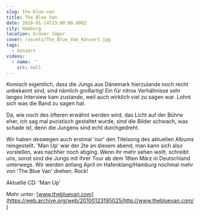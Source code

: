 ```yaml
---
slug: the-blue-van
title: The Blue Van
date: 2010-01-14T23:00:00.000Z
city: Hamburg
location: Grüner Jäger
cover: /assets/The_Blue_Van_Konzert.jpg
tags:
  - konzert
videos:
  - name: ''
    src: null
---
```


Komisch eigentlich, dass die Jungs aus Dänemark hierzulande noch recht unbekannt sind, sind nämlich großartig! Ein für nitrox Verhältnisse sehr langes Interview kam zustande, weil auch wirklich viel zu sagen war. Lohnt sich was die Band zu sagen hat.

Da, wie noch des öfteren erwähnt werden wird, das Licht auf der Bühne eher, ich sag mal puristisch gestaltet wurde, sind die Bilder schwach, was schade ist, denn die Jungens sind echt durchgedreht.

Wir haben deswegen auch erstmal 'nur' den Titelsong des aktuellen Albums reingestellt. 'Man Up' war der 2te an diesem abend, man kann sich also vorstellen, was nachher noch abging. Wenn ihr mehr sehen wollt, schreibt uns, sonst sind die Jungs mit Ihrer Tour ab dem 18ten März in Deutschland unterwegs. Wir werden anfang April im Hafenklang/Hamburg nochmal mehr von 'The Blue Van' drehen. Rock!

Aktuelle CD: 'Man Up'

Mehr unter: [www.thebluevan.com](https://web.archive.org/web/20100123195025/http://www.thebluevan.com/)
